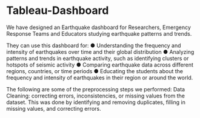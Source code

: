 # Tableau-Dashboard
We have designed an Earthquake dashboard for Researchers, Emergency Response Teams and Educators studying earthquake patterns and trends. 

They can use this dashboard for:
●	Understanding the frequency and intensity of earthquakes over time and their global distribution
●	Analyzing patterns and trends in earthquake activity, such as identifying clusters or hotspots of seismic activity
●	Comparing earthquake data across different regions, countries, or time periods
●	Educating the students about the frequency and intensity of earthquakes in their region or around the world.

The following are some of the preprocessing steps we performed:
Data Cleaning: correcting errors, inconsistencies, or missing values from the dataset. This was done by identifying and removing duplicates, filling in missing values, and correcting errors.



